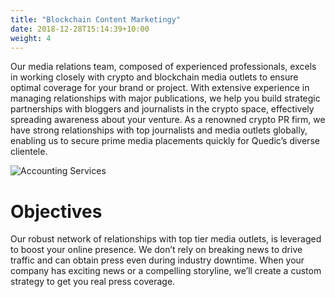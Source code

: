 ```yaml
---
title: "Blockchain Content Marketingy"
date: 2018-12-28T15:14:39+10:00
weight: 4
---
```


Our media relations team, composed of experienced professionals, excels in working closely with crypto and blockchain media outlets to ensure optimal coverage for your brand or project. With extensive experience in managing relationships with major publications, we help you build strategic partnerships with bloggers and journalists in the crypto space, effectively spreading awareness about your venture. As a renowned crypto PR firm, we have strong relationships with top journalists and media outlets globally, enabling us to secure prime media placements quickly for Quedic’s diverse clientele.

![Accounting Services](/images/austin-distel-nGc5RT2HmF0-unsplash.jpg)

# Objectives

Our robust network of relationships with top tier media outlets, is leveraged to boost your online presence. We don’t rely on breaking news to drive traffic and can obtain press even during industry downtime. When your company has exciting news or a compelling storyline, we’ll create a custom strategy to get you real press coverage.
